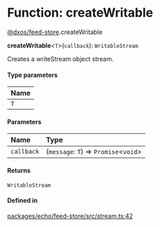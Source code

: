# Function: createWritable

[@dxos/feed-store](../modules/dxos_feed_store.md).createWritable

**createWritable**<`T`\>(`callback`): `WritableStream`

Creates a writeStream object stream.

#### Type parameters

| Name |
| :------ |
| `T` |

#### Parameters

| Name | Type |
| :------ | :------ |
| `callback` | (`message`: `T`) => `Promise`<`void`\> |

#### Returns

`WritableStream`

#### Defined in

[packages/echo/feed-store/src/stream.ts:42](https://github.com/dxos/dxos/blob/db8188dae/packages/echo/feed-store/src/stream.ts#L42)

